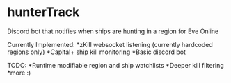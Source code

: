 # hunterTrack
Discord bot that notifies when ships are hunting in a region for Eve Online

Currently Implemented:
  *zKill websocket listening (currently hardcoded regions only)
  *Capital+ ship kill monitoring
  *Basic discord bot

TODO:
  *Runtime modifiable region and ship watchlists
  *Deeper kill filtering
  *more :)
  
